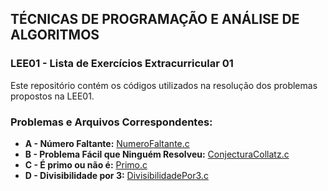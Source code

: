 
## TÉCNICAS DE PROGRAMAÇÃO E ANÁLISE DE ALGORITMOS

### LEE01 - Lista de Exercícios Extracurricular 01

Este repositório contém os códigos utilizados na resolução dos problemas propostos na LEE01.

### Problemas e Arquivos Correspondentes:

- **A - Número Faltante:** [NumeroFaltante.c](./LEE01-TAA/NumeroFaltante.c)
- **B - Problema Fácil que Ninguém Resolveu:** [ConjecturaCollatz.c](./LEE01-TAA/ConjecturaCollatz.c)
- **C - É primo ou não é:** [Primo.c](./LEE01-TAA/Primo.c)
- **D - Divisibilidade por 3:** [DivisibilidadePor3.c](./LEE01-TAA/DivisibilidadePor3.c)
